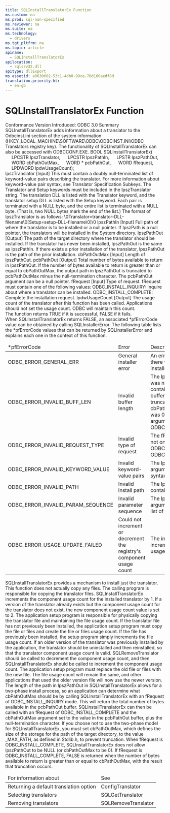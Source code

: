 ```yaml
---
title: SQLInstallTranslatorEx Function
ms.custom: na
ms.prod: sql-non-specified
ms.reviewer: na
ms.suite: na
ms.technology: 
  - drivers
ms.tgt_pltfrm: na
ms.topic: article
apiname: 
  - SQLInstallTranslatorEx
apilocation: 
  - sqlsrv32.dll
apitype: dllExport
ms.assetid: a0630602-53c1-4db0-98ce-70d160aedf8d
translation.priority.ht: 
  - en-gb
---
```

# SQLInstallTranslatorEx Function
<?xml version="1.0" encoding="utf-8"?>
<developerReferenceWithSyntaxDocument xmlns="http://ddue.schemas.microsoft.com/authoring/2003/5" xmlns:xlink="http://www.w3.org/1999/xlink" xmlns:xsi="http://www.w3.org/2001/XMLSchema-instance" xsi:schemaLocation="http://ddue.schemas.microsoft.com/authoring/2003/5 http://dduestorage.blob.core.windows.net/ddueschema/developer.xsd">
  <introduction>
    <definitionTable>
      <definedTerm>
        <legacyBold>Conformance</legacyBold>
      </definedTerm>
      <definition>
        <para>Version Introduced: ODBC 3.0</para>
      </definition>
      <definedTerm>
        <legacyBold>Summary</legacyBold>
      </definedTerm>
      <definition>
        <para>
          <legacyBold>SQLInstallTranslatorEx</legacyBold> adds information about a translator to the Odbcinst.ini section of the system information (HKEY_LOCAL_MACHINE\SOFTWARE\ODBC\ODBCINST.INI\ODBC Translators registry key).</para>
        <para>The functionality of <legacyBold>SQLInstallTranslatorEx</legacyBold> can also be accessed with <link xlink:href="3bf2be83-61f9-4183-836b-85204ac7116a">ODBCCONF.EXE</link>.</para>
      </definition>
    </definitionTable>
  </introduction>
  <syntaxSection>
    <legacySyntax>
BOOL <legacyBold>SQLInstallTranslatorEx</legacyBold>(
     LPCSTR    <parameterReference>lpszTranslator</parameterReference>,
     LPCSTR    <parameterReference>lpszPathIn</parameterReference>,
     LPSTR     <parameterReference>lpszPathOut</parameterReference>,
     WORD      <parameterReference>cbPathOutMax</parameterReference>,
     WORD *    <parameterReference>pcbPathOut</parameterReference>,
     WORD      <parameterReference>fRequest</parameterReference>,
     LPDWORD   <parameterReference>lpdwUsageCount</parameterReference>);</legacySyntax>
  </syntaxSection>
  <section>
    <title>Arguments</title>
    <content>
      <definitionTable>
        <definedTerm>
          <legacyItalic>lpszTranslator</legacyItalic>
        </definedTerm>
        <definition>
          <para>[Input] This must contain a doubly null-terminated list of keyword-value pairs describing the translator. For more information about keyword-value pair syntax, see <link xlink:href="3c0edeee-d43a-4466-a177-bf2d2435707a">Translator Specification Subkeys</link>.</para>
          <para>The <legacyBold>Translator</legacyBold> and <legacyBold>Setup</legacyBold> keywords must be included in the <legacyItalic>lpszTranslator</legacyItalic> string. The translation DLL is listed with the <legacyBold>Translator</legacyBold> keyword, and the translator setup DLL is listed with the <legacyBold>Setup</legacyBold> keyword. Each pair is terminated with a NULL byte, and the entire list is terminated with a NULL byte. (That is, two NULL bytes mark the end of the list.) The format of <legacyItalic>lpszTranslator</legacyItalic> is as follows:</para>
          <para>\0Translator=<legacyItalic>translator-DLL-filename</legacyItalic>\0[Setup=<legacyItalic>setup-DLL-filename</legacyItalic>\0]\0</para>
        </definition>
        <definedTerm>
          <legacyItalic>lpszPathIn</legacyItalic>
        </definedTerm>
        <definition>
          <para>[Input] Full path of where the translator is to be installed or a null pointer. If <legacyItalic>lpszPath</legacyItalic> is a null pointer, the translators will be installed in the System directory.</para>
        </definition>
        <definedTerm>
          <legacyItalic>lpszPathOut</legacyItalic>
        </definedTerm>
        <definition>
          <para>[Output] The path of the target directory where the translator should be installed. If the translator has never been installed, <legacyItalic>lpszPathOut</legacyItalic> is the same as <legacyItalic>lpszPathIn</legacyItalic>. If there exists a prior installation of the translator, <legacyItalic>lpszPathOut</legacyItalic> is the path of the prior installation.</para>
        </definition>
        <definedTerm>
          <legacyItalic>cbPathOutMax</legacyItalic>
        </definedTerm>
        <definition>
          <para>[Input] Length of <legacyItalic>lpszPathOut.</legacyItalic></para>
        </definition>
        <definedTerm>
          <legacyItalic>pcbPathOut</legacyItalic>
        </definedTerm>
        <definition>
          <para>[Output] Total number of bytes available to return in <legacyItalic>lpszPathOut</legacyItalic>. If the number of bytes available to return is greater than or equal to <legacyItalic>cbPathOutMax</legacyItalic>, the output path in <legacyItalic>lpszPathOut</legacyItalic> is truncated to <legacyItalic>pcbPathOutMax</legacyItalic> minus the null-termination character. The <legacyItalic>pcbPathOut</legacyItalic> argument can be a null pointer.</para>
        </definition>
        <definedTerm>
          <legacyItalic>fRequest</legacyItalic>
        </definedTerm>
        <definition>
          <para>[Input] Type of request. <legacyItalic>fRequest </legacyItalic>must contain one of the following values:</para>
          <para>ODBC_INSTALL_INQUIRY: Inquire about where a translator can be installed.   </para>
          <para>ODBC_INSTALL_COMPLETE: Complete the installation request. </para>
        </definition>
        <definedTerm>
          <legacyItalic>lpdwUsageCount</legacyItalic>
        </definedTerm>
        <definition>
          <para>[Output] The usage count of the translator after this function has been called.</para>
          <para>Applications should not set the usage count. ODBC will maintain this count.</para>
        </definition>
      </definitionTable>
    </content>
  </section>
  <section>
    <title>Returns</title>
    <content>
      <para>The function returns TRUE if it is successful, FALSE if it fails.</para>
    </content>
  </section>
  <section>
    <title>Diagnostics</title>
    <content>
      <para>When <legacyBold>SQLInstallTranslatorEx</legacyBold> returns FALSE, an associated <legacyItalic>*pfErrorCode</legacyItalic> value can be obtained by calling <legacyBold>SQLInstallerError</legacyBold>. The following table lists the <legacyItalic>*pfErrorCode</legacyItalic> values that can be returned by <legacyBold>SQLInstallerError </legacyBold>and explains each one in the context of this function.</para>
      <table xmlns:caps="http://schemas.microsoft.com/build/caps/2013/11">
        <thead>
          <tr>
            <TD>
              <para>
                <legacyItalic>*pfErrorCode</legacyItalic>
              </para>
            </TD>
            <TD>
              <para>Error</para>
            </TD>
            <TD>
              <para>Description</para>
            </TD>
          </tr>
        </thead>
        <tbody>
          <tr>
            <TD>
              <para>ODBC_ERROR_GENERAL_ERR</para>
            </TD>
            <TD>
              <para>General installer error</para>
            </TD>
            <TD>
              <para>An error occurred for which there was no specific installer error.</para>
            </TD>
          </tr>
          <tr>
            <TD>
              <para>ODBC_ERROR_INVALID_BUFF_LEN</para>
            </TD>
            <TD>
              <para>Invalid buffer length</para>
            </TD>
            <TD>
              <para>The <legacyItalic>lpszPathOut</legacyItalic> argument was not large enough to contain the output path. The buffer contains the truncated path.</para>
              <para>The <legacyItalic>cbPathOutMax</legacyItalic> argument was 0, and the <legacyItalic>fRequest</legacyItalic> argument was ODBC_INSTALL_COMPLETE.</para>
            </TD>
          </tr>
          <tr>
            <TD>
              <para>ODBC_ERROR_INVALID_REQUEST_TYPE</para>
            </TD>
            <TD>
              <para>Invalid type of request</para>
            </TD>
            <TD>
              <para>The <legacyItalic>fRequest</legacyItalic> argument was not one of the following:</para>
              <para>ODBC_INSTALL_INQUIRY ODBC_INSTALL_COMPLETE</para>
            </TD>
          </tr>
          <tr>
            <TD>
              <para>ODBC_ERROR_INVALID_KEYWORD_VALUE</para>
            </TD>
            <TD>
              <para>Invalid keyword-value pairs</para>
            </TD>
            <TD>
              <para>The <legacyItalic>lpszTranslator</legacyItalic> argument contained a syntax error.</para>
            </TD>
          </tr>
          <tr>
            <TD>
              <para>ODBC_ERROR_INVALID_PATH</para>
            </TD>
            <TD>
              <para>Invalid install path</para>
            </TD>
            <TD>
              <para>The <legacyItalic>lpszPathIn</legacyItalic> argument contained an invalid path.</para>
            </TD>
          </tr>
          <tr>
            <TD>
              <para>ODBC_ERROR_INVALID_PARAM_SEQUENCE</para>
            </TD>
            <TD>
              <para>Invalid parameter sequence</para>
            </TD>
            <TD>
              <para>The <legacyItalic>lpszTranslator</legacyItalic> argument did not contain a list of keyword-value pairs. </para>
            </TD>
          </tr>
          <tr>
            <TD>
              <para>ODBC_ERROR_USAGE_UPDATE_FAILED</para>
            </TD>
            <TD>
              <para>Could not increment or decrement the registry's component usage count</para>
            </TD>
            <TD>
              <para>The installer failed to increment the translator's usage count.</para>
            </TD>
          </tr>
        </tbody>
      </table>
    </content>
  </section>
  <section>
    <title>Comments</title>
    <content>
      <para>
        <legacyBold>SQLInstallTranslatorEx</legacyBold> provides a mechanism to install just the translator. This function does not actually copy any files. The calling program is responsible for copying the translator files.</para>
      <para>
        <legacyBold>SQLInstallTranslatorEx</legacyBold> increments the component usage count for the installed translator by 1. If a version of the translator already exists but the component usage count for the translator does not exist, the new component usage count value is set to 2.</para>
      <para>The application setup program is responsible for physically copying the translator file and maintaining the file usage count. If the translator file has not previously been installed, the application setup program must copy the file or files and create the file or files usage count. If the file has previously been installed, the setup program simply increments the file usage count.</para>
      <para>If an older version of the translator was previously installed by the application, the translator should be uninstalled and then reinstalled, so that the translator component usage count is valid. <legacyBold>SQLRemoveTranslator</legacyBold> should be called to decrement the component usage count, and then <legacyBold>SQLInstallTranslatorEx</legacyBold> should be called to increment the component usage count. The application setup program must replace the old file or files with the new file. The file usage count will remain the same, and other applications that used the older version file will now use the newer version.</para>
      <para>The length of the path in <legacyItalic>lpszPathOut</legacyItalic> in <legacyBold>SQLInstallTranslatorEx</legacyBold> allows for a two-phase install process, so an application can determine what <legacyItalic>cbPathOutMax</legacyItalic> should be by calling <legacyBold>SQLInstallTranslatorEx</legacyBold> with an <legacyItalic>fRequest</legacyItalic> of ODBC_INSTALL_INQUIRY mode. This will return the total number of bytes available in the <legacyItalic>pcbPathOut</legacyItalic> buffer. <legacyBold>SQLInstallTranslatorEx</legacyBold> can then be called with an <legacyItalic>fRequest</legacyItalic> of ODBC_INSTALL_COMPLETE and the <legacyItalic>cbPathOutMax</legacyItalic> argument set to the value in the <legacyItalic>pcbPathOut</legacyItalic> buffer, plus the null-termination character.</para>
      <para>If you choose not to use the two-phase model for <legacyBold>SQLInstallTranslatorEx</legacyBold>, you must set <legacyItalic>cbPathOutMax</legacyItalic>, which defines the size of the storage for the path of the target directory, to the value _MAX_PATH, as defined in Stdlib.h, to prevent truncation.</para>
      <para>When <legacyItalic>fRequest</legacyItalic> is ODBC_INSTALL_COMPLETE, <legacyBold>SQLInstallTranslatorEx</legacyBold> does not allow <legacyItalic>lpszPathOut</legacyItalic> to be NULL (or <legacyItalic>cbPathOutMax</legacyItalic> to be 0). If <legacyItalic>fRequest</legacyItalic> is ODBC_INSTALL_COMPLETE, FALSE is returned when the number of bytes available to return is greater than or equal to <legacyItalic>cbPathOutMax</legacyItalic>, with the result that truncation occurs.</para>
    </content>
  </section>
  <section>
    <title>Related Functions</title>
    <content>
      <table xmlns:caps="http://schemas.microsoft.com/build/caps/2013/11">
        <thead>
          <tr>
            <TD>
              <para>For information about</para>
            </TD>
            <TD>
              <para>See</para>
            </TD>
          </tr>
        </thead>
        <tbody>
          <tr>
            <TD>
              <para>Returning a default translation option</para>
            </TD>
            <TD>
              <para>
                <legacyLink xlink:href="7c22f07e-36de-425b-aa67-e32a84afae92">ConfigTranslator</legacyLink> </para>
            </TD>
          </tr>
          <tr>
            <TD>
              <para>Selecting translators</para>
            </TD>
            <TD>
              <para>
                <legacyLink xlink:href="33879db3-5ef9-4585-9be5-69376157e017">SQLGetTranslator</legacyLink> </para>
            </TD>
          </tr>
          <tr>
            <TD>
              <para>Removing translators</para>
            </TD>
            <TD>
              <para>
                <legacyLink xlink:href="c6feda49-0359-4224-8de9-77125cf2397b">SQLRemoveTranslator</legacyLink>
              </para>
            </TD>
          </tr>
        </tbody>
      </table>
    </content>
  </section>
  <relatedTopics />
</developerReferenceWithSyntaxDocument>